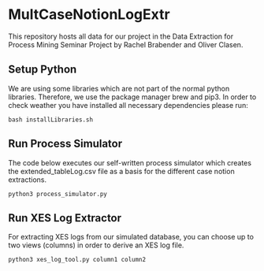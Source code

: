 # MultCaseNotionLogExtrThis repository hosts all data for our project in the Data Extraction for Process Mining Seminar Project by Rachel Brabender and Oliver Clasen.## Setup PythonWe are using some libraries which are not part of the normal python libraries. Therefore, we use the package manager brew and pip3. In order to check weather you have installed all necessary dependencies please run:```bash installLibraries.sh```## Run Process SimulatorThe code below executes our self-written process simulator which creates the extended_tableLog.csv file as a basis for the different case notion extractions.```python3 process_simulator.py```## Run XES Log ExtractorFor extracting XES logs from our simulated database, you can choose up to two views (columns) in order to derive an XES log file.```python3 xes_log_tool.py column1 column2```